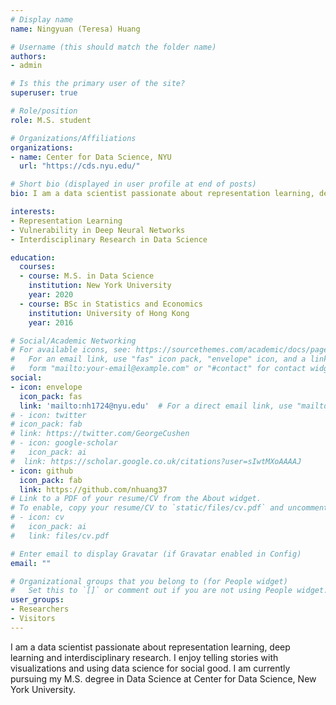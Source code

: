 ```yaml
---
# Display name
name: Ningyuan (Teresa) Huang

# Username (this should match the folder name)
authors:
- admin

# Is this the primary user of the site?
superuser: true

# Role/position
role: M.S. student

# Organizations/Affiliations
organizations:
- name: Center for Data Science, NYU
  url: "https://cds.nyu.edu/"

# Short bio (displayed in user profile at end of posts)
bio: I am a data scientist passionate about representation learning, deep learning and interdisciplinary research. I enjoy telling stories with visualizations and using data science for social good.

interests:
- Representation Learning
- Vulnerability in Deep Neural Networks
- Interdisciplinary Research in Data Science

education:
  courses:
  - course: M.S. in Data Science
    institution: New York University
    year: 2020
  - course: BSc in Statistics and Economics
    institution: University of Hong Kong
    year: 2016

# Social/Academic Networking
# For available icons, see: https://sourcethemes.com/academic/docs/page-builder/#icons
#   For an email link, use "fas" icon pack, "envelope" icon, and a link in the
#   form "mailto:your-email@example.com" or "#contact" for contact widget.
social:
- icon: envelope
  icon_pack: fas
  link: 'mailto:nh1724@nyu.edu'  # For a direct email link, use "mailto:test@example.org".
# - icon: twitter
# icon_pack: fab
# link: https://twitter.com/GeorgeCushen
# - icon: google-scholar
#   icon_pack: ai
#  link: https://scholar.google.co.uk/citations?user=sIwtMXoAAAAJ
- icon: github
  icon_pack: fab
  link: https://github.com/nhuang37
# Link to a PDF of your resume/CV from the About widget.
# To enable, copy your resume/CV to `static/files/cv.pdf` and uncomment the lines below.
# - icon: cv
#   icon_pack: ai
#   link: files/cv.pdf

# Enter email to display Gravatar (if Gravatar enabled in Config)
email: ""

# Organizational groups that you belong to (for People widget)
#   Set this to `[]` or comment out if you are not using People widget.
user_groups:
- Researchers
- Visitors
---
```


I am a data scientist passionate about representation learning, deep learning and interdisciplinary research. I enjoy telling stories with visualizations and using data science for social good.  I am currently pursuing my M.S. degree in Data Science at Center for Data Science, New York University.
